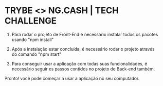 # TRYBE <> NG.CASH | TECH CHALLENGE

1. Para rodar o projeto de Front-End é necessário instalar todos os pacotes usando "npm install"

2. Após a instalação estar concluída, é necessário rodar o projeto através do comando "npm start"

3. Para conseguir usar a aplicação com todas suas funcionalidades, é necessário seguir os passos contidos no projeto de Back-end também.

Pronto! você pode começar a usar a aplicação no seu computador.